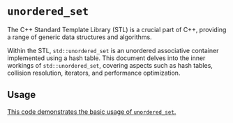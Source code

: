 # `unordered_set`

The C++ Standard Template Library (STL) is a crucial part of C++, providing a range of generic data structures and algorithms.

Within the STL, `std::unordered_set` is an unordered associative container implemented using a hash table. This document delves into the inner workings of `std::unordered_set`, covering aspects such as hash tables, collision resolution, iterators, and performance optimization.

## Usage

[This code demonstrates the basic usage of `unordered_set`.](usage.cpp)


